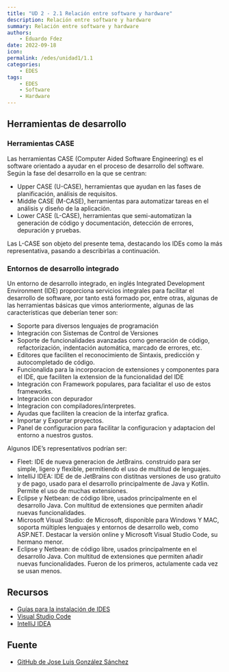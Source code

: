 ```yaml
---
title: "UD 2 - 2.1 Relación entre software y hardware"
description: Relación entre software y hardware
summary: Relación entre software y hardware
authors:
    - Eduardo Fdez
date: 2022-09-18
icon:   
permalink: /edes/unidad1/1.1
categories:
    - EDES
tags:
    - EDES
    - Software
    - Hardware
---
```

## Herramientas de desarrollo

### Herramientas CASE

Las herramientas CASE (Computer Aided Software Engineering) es el software orientado a ayudar en el proceso de desarrollo del software. Según la fase del desarrollo en la que se centran:

* Upper CASE (U-CASE), herramientas que ayudan en las fases de planificación, análisis de requisitos.
* Middle CASE (M-CASE), herramientas para automatizar tareas en el análisis y diseño de la aplicación.
* Lower CASE (L-CASE), herramientas que semi-automatizan la generación de código y documentación, detección de errores, depuración y pruebas.

Las L-CASE son objeto del presente tema, destacando los IDEs como la más representativa, pasando a describirlas a continuación.

### Entornos de desarrollo integrado

Un entorno de desarrollo integrado, en inglés Integrated Development Environment (IDE) proporciona servicios integrales para facilitar el desarrollo de software, por tanto está formado por, entre otras, algunas de las herramientas básicas que vimos anteriormente, algunas de las características que deberían tener son:

* Soporte para diversos lenguajes de programación
* Integración con Sistemas de Control de Versiones
* Soporte de funcionalidades avanzadas como generación de código, refactorización, indentación automática, marcado de errores, etc.
* Editores que faciliten el reconocimiento de Sintaxis, predicción y autocompletado de código.
* Funcionalida para la incorporacion de extensiones y componentes para el IDE, que faciliten la extension de la funcionalidad del IDE
* Integración con Framework populares, para facialitar el uso de estos frameworks.
* Integración con depurador
* Integracion con compiladores/interpretes.
* Ayudas que faciliten la creacion de la interfaz grafica.
* Importar y Exportar proyectos.
* Panel de configuracion para facilitar la configuracion y adaptacion del entorno a nuestros gustos.

Algunos IDE’s representativos podrían ser:

* Fleet: IDE de nueva generacion de JetBrains. construido para ser simple, ligero y flexible, permitiendo el uso de multitud de lenguajes.
* IntelliJ IDEA: IDE de de JetBrains con distitnas versiones de uso gratuito y de pago, usado para el desarrollo principalmente de Java y Kotlin. Permite el uso de muchas extensiones.
* Eclipse y Netbean: de código libre, usados principalmente en el desarrollo Java. Con multitud de extensiones que permiten añadir nuevas funcionalidades.
* Microsoft Visual Studio: de Microsoft, disponible para Windows Y MAC, soporta múltiples lenguajes y entornos de desarrollo web, como ASP.NET. Destacar la versión online y Microsoft Visual Studio Code, su hermano menor.
* Eclipse y Netbean: de código libre, usados principalmente en el desarrollo Java. Con multitud de extensiones que permiten añadir nuevas funcionalidades. Fueron de los primeros, actulamente cada vez se usan menos.

## Recursos

* [Guías para la instalación de IDES](./assets/IDE_Javier_Garcia.pdf)
* [Visual Studio Code](https://code.visualstudio.com/?wt.mc_id=vscom_downloads)
* [IntelliJ IDEA](https://www.jetbrains.com/idea/download)

## Fuente

* [GitHub de Jose Luis González Sánchez](https://github.com/joseluisgs/EntornosDesarrollo-02-2022-2023)
